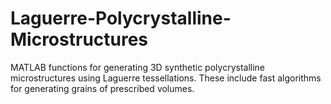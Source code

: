 # Laguerre-Polycrystalline-Microstructures
MATLAB functions for generating 3D synthetic polycrystalline microstructures using Laguerre tessellations. These include fast algorithms for generating grains of prescribed volumes.
